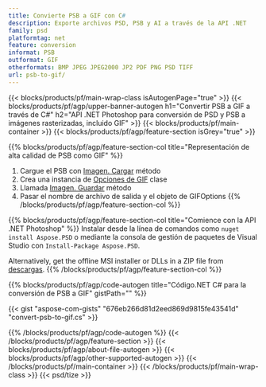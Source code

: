 ```yaml
---
title: Convierte PSB a GIF con C#
description: Exporte archivos PSD, PSB y AI a través de la API .NET
family: psd
platformtag: net
feature: conversion
informat: PSB
outformat: GIF
otherformats: BMP JPEG JPEG2000 JP2 PDF PNG PSD TIFF
url: psb-to-gif/
---
```


{{< blocks/products/pf/main-wrap-class isAutogenPage="true" >}}
{{< blocks/products/pf/agp/upper-banner-autogen h1="Convertir PSB a GIF a través de C#" h2="API .NET Photoshop para conversión de PSD y PSB a imágenes rasterizadas, incluido GIF" >}}
{{< blocks/products/pf/main-container >}}
{{< blocks/products/pf/agp/feature-section isGrey="true" >}}

{{% blocks/products/pf/agp/feature-section-col title="Representación de alta calidad de PSB como GIF" %}}
1. Cargue el PSB con [Imagen. Cargar](https://apireference.aspose.com/psd/net/aspose.psd/image/methods/load/index) método
1. Crea una instancia de [Opciones de GIF](https://apireference.aspose.com/psd/net/aspose.psd.imageoptions/gifoptions) clase
1. Llamada [Imagen. Guardar](https://apireference.aspose.com/psd/net/aspose.psd/image/methods/save/index) método
1. Pasar el nombre de archivo de salida y el objeto de GIFOptions
{{% /blocks/products/pf/agp/feature-section-col %}}

{{% blocks/products/pf/agp/feature-section-col title="Comience con la API .NET Photoshop" %}}
Instalar desde la línea de comandos como ```nuget install Aspose.PSD``` o mediante la consola de gestión de paquetes de Visual Studio con ```Install-Package Aspose.PSD```.

Alternatively, get the offline MSI installer or DLLs in a ZIP file from [descargas](https://releases.aspose.com/psd/net).
{{% /blocks/products/pf/agp/feature-section-col %}}

{{% blocks/products/pf/agp/code-autogen title="Código.NET C# para la conversión de PSB a GIF" gistPath="" %}}

{{< gist "aspose-com-gists" "676eb266d81d2eed869d9815fe43541d" "convert-psb-to-gif.cs" >}}

{{% /blocks/products/pf/agp/code-autogen %}}
{{< /blocks/products/pf/agp/feature-section >}}
{{< blocks/products/pf/agp/about-file-autogen >}}
{{< blocks/products/pf/agp/other-supported-autogen >}}
{{< /blocks/products/pf/main-container >}}
{{< /blocks/products/pf/main-wrap-class >}}
{{< psd/tize >}}
